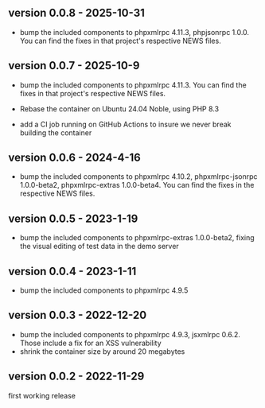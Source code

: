 ## version 0.0.8 - 2025-10-31

- bump the included components to phpxmlrpc 4.11.3, phpjsonrpc 1.0.0. You can find the fixes in that project's
  respective NEWS files.


## version 0.0.7 - 2025-10-9

- bump the included components to phpxmlrpc 4.11.3. You can find the fixes in that project's respective NEWS files.

- Rebase the container on Ubuntu 24.04 Noble, using PHP 8.3

- add a CI job running on GitHub Actions to insure we never break building the container


## version 0.0.6 - 2024-4-16

- bump the included components to phpxmlrpc 4.10.2, phpxmlrpc-jsonrpc 1.0.0-beta2, phpxmlrpc-extras 1.0.0-beta4.
  You can find the fixes in the respective NEWS files.


## version 0.0.5 - 2023-1-19

- bump the included components to phpxmlrpc-extras 1.0.0-beta2, fixing the visual editing of test data in the demo server


## version 0.0.4 - 2023-1-11

- bump the included components to phpxmlrpc 4.9.5


## version 0.0.3 - 2022-12-20

- bump the included components to phpxmlrpc 4.9.3, jsxmlrpc 0.6.2. Those include a fix for an XSS vulnerability
- shrink the container size by around 20 megabytes


## version 0.0.2 - 2022-11-29

first working release
